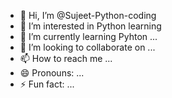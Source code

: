 - 👋 Hi, I’m @Sujeet-Python-coding
- 👀 I’m interested in Python learning 
- 🌱 I’m currently learning Pyhton ...
- 💞️ I’m looking to collaborate on ...
- 📫 How to reach me ...
- 😄 Pronouns: ...
- ⚡ Fun fact: ...

<!---
Sujeet-Python-coding/Sujeet-Python-coding is a ✨ special ✨ repository because its `README.md` (this file) appears on your GitHub profile.
You can click the Preview link to take a look at your changes.
--->
